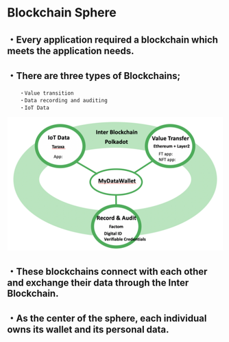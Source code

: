 # Blockchain Sphere

## ・Every application required a blockchain which meets the application needs.
## ・There are three types of Blockchains;
		・Value transition
		・Data recording and auditing
		・IoT Data
		
		
![Fig.1](./Fig_BcSphere.png)

## ・These blockchains connect with each other and  exchange their data through the Inter Blockchain.

## ・As the center of the sphere, each individual owns its wallet and its personal data.

